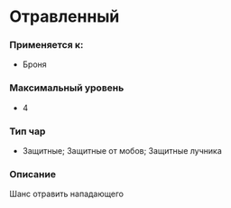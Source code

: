 # Отравленный

### Применяется к:

* Броня

### Максимальный уровень&#x20;

* 4

### Тип чар

* Защитные; Защитные от мобов; Защитные лучника

### Описание

Шанс отравить нападающего

&#x20;

